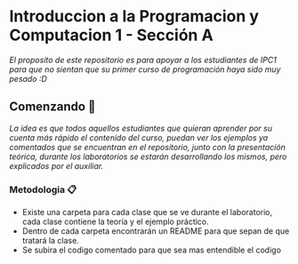 # Introduccion a la Programacion y Computacion 1 - Sección A
_El proposito de este repositorio es para apoyar a los estudiantes de IPC1 para que no sientan que su primer curso de programación haya sido muy pesado :D_

## Comenzando 🚀

_La idea es que todos aquellos estudiantes que quieran aprender por su cuenta más rápido el contenido del curso, puedan ver los ejemplos ya comentados que se encuentran en el repositorio, junto con la presentación teórica, durante los laboratorios se estarán desarrollando los mismos, pero explicados por el auxiliar._

### Metodologia 📋

- Existe una carpeta para cada clase que se ve durante el laboratorio, cada clase contiene la teoría y el ejemplo práctico.
- Dentro de cada carpeta encontrarán un README para que sepan de que tratará la clase.
- Se subira el codigo comentado para que sea mas entendible el codigo